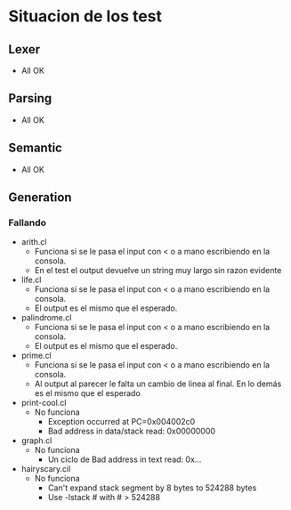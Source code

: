 # Situacion de los test

## Lexer

- All OK

## Parsing

- All OK

## Semantic

- All OK

## Generation

### Fallando

- arith.cl
  - Funciona si se le pasa el input con \< o a mano escribiendo en la consola.
  - En el test el output devuelve un string muy largo sin razon evidente
- life.cl
  - Funciona si se le pasa el input con \< o a mano escribiendo en la consola.
  - El output es el mismo que el esperado.
- palindrome.cl
  - Funciona si se le pasa el input con \< o a mano escribiendo en la consola.
  - El output es el mismo que el esperado.
- prime.cl
  - Funciona si se le pasa el input con \< o a mano escribiendo en la consola.
  - Al output al parecer le falta un cambio de linea al final. En lo demás es el mismo que el esperado
- print-cool.cl
  - No funciona
    - Exception occurred at PC=0x004002c0
    - Bad address in data/stack read: 0x00000000
- graph.cl
  - No funciona
    - Un ciclo de Bad address in text read: 0x...
- hairyscary.cil
  - No funciona
    - Can't expand stack segment by 8 bytes to 524288 bytes
    - Use -lstack # with # > 524288
